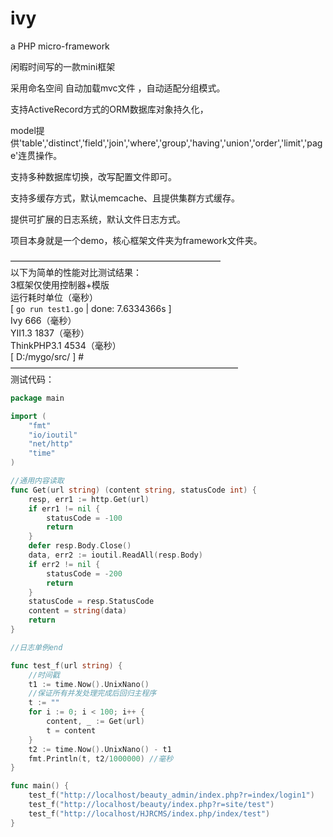 ivy
===
a PHP micro-framework

闲暇时间写的一款mini框架

采用命名空间 自动加载mvc文件 ，自动适配分组模式。

支持ActiveRecord方式的ORM数据库对象持久化，

model提供'table','distinct','field','join','where','group','having','union','order','limit','page'连贯操作。

支持多种数据库切换，改写配置文件即可。

支持多缓存方式，默认memcache、且提供集群方式缓存。

提供可扩展的日志系统，默认文件日志方式。

项目本身就是一个demo，核心框架文件夹为framework文件夹。

————————————————————————<br>
以下为简单的性能对比测试结果：<br>
3框架仅使用控制器+模版<br>
运行耗时单位（毫秒）<br>
[ `go run test1.go` | done: 7.6334366s ]<br>
    Ivy 666（毫秒）<br>
    YII1.3 1837（毫秒）<br>
    ThinkPHP3.1 4534（毫秒）<br>
[ D:/mygo/src/ ] # <br>
——————————————————————————<br>
测试代码：<br>
```Go
package main

import (
    "fmt"
    "io/ioutil"
    "net/http"
    "time"
)

//通用内容读取
func Get(url string) (content string, statusCode int) {
    resp, err1 := http.Get(url)
    if err1 != nil {
        statusCode = -100
        return
    }
    defer resp.Body.Close()
    data, err2 := ioutil.ReadAll(resp.Body)
    if err2 != nil {
        statusCode = -200
        return
    }
    statusCode = resp.StatusCode
    content = string(data)
    return
}

//日志单例end

func test_f(url string) {
    //时间戳
    t1 := time.Now().UnixNano()
    //保证所有并发处理完成后回归主程序
    t := ""
    for i := 0; i < 100; i++ {
        content, _ := Get(url)
        t = content
    }
    t2 := time.Now().UnixNano() - t1
    fmt.Println(t, t2/1000000) //毫秒
}

func main() {
    test_f("http://localhost/beauty_admin/index.php?r=index/login1")
    test_f("http://localhost/beauty/index.php?r=site/test")
    test_f("http://localhost/HJRCMS/index.php/index/test")
}
```
